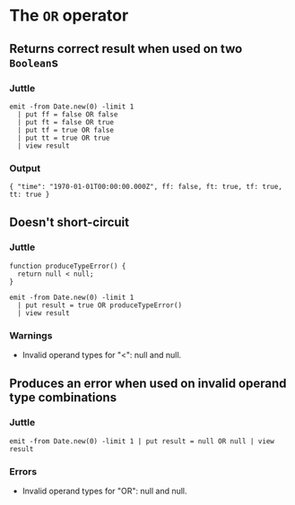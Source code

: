 # The `OR` operator

## Returns correct result when used on two `Boolean`s

### Juttle

    emit -from Date.new(0) -limit 1
      | put ff = false OR false
      | put ft = false OR true
      | put tf = true OR false
      | put tt = true OR true
      | view result

### Output

    { "time": "1970-01-01T00:00:00.000Z", ff: false, ft: true, tf: true, tt: true }

## Doesn't short-circuit

### Juttle

    function produceTypeError() {
      return null < null;
    }

    emit -from Date.new(0) -limit 1
      | put result = true OR produceTypeError()
      | view result

### Warnings

  * Invalid operand types for "<": null and null.

## Produces an error when used on invalid operand type combinations

### Juttle

    emit -from Date.new(0) -limit 1 | put result = null OR null | view result

### Errors

  * Invalid operand types for "OR": null and null.
